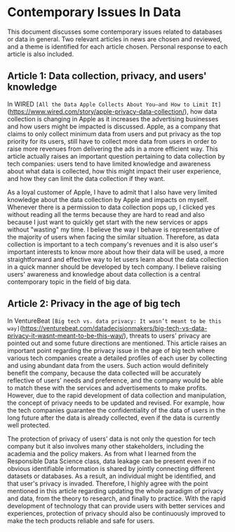 # Contemporary Issues In Data

This document discusses some contemporary issues related to databases or data in general. Two relevant articles in news are chosen and reviewed, and a theme is identified for each article chosen. Personal response to each article is also included. 

## Article 1: Data collection, privacy, and users' knowledge

In WIRED `[All the Data Apple Collects About You—and How to Limit It]`(https://www.wired.com/story/apple-privacy-data-collection/), how data collection is changing in Apple as it increases the advertising businesses and how users might be impacted is discussed. Apple, as a company that claims to only collect minimum data from users and put privacy as the top priority for its users, still have to collect more data from users in order to raise more revenues from delivering the ads in a more efficient way. This article actually raises an important question pertaining to data collection by tech companies: users tend to have limited knowledge and awareness about what data is collected, how this might impact their user experience, and how they can limit the data collection if they want.

As a loyal customer of Apple, I have to admit that I also have very limited knowledge about the data collection by Apple and impacts on myself. Whenever there is a permission to data collection pops up, I clicked yes without reading all the terms because they are hard to read and also because I just want to quickly get start with the new services or apps without "wasting" my time. I believe the way I behave is representative of the majority of users when facing the similar situation. Therefore, as data collection is important to a tech company's revenues and it is also user's important interests to know more about how their data will be used, a more straightforward and effective way to let users learn about the data collection in a quick manner should be developed by tech company. I believe raising users' awareness and knowledge about data collection is a central contemporary topic in the field of big data.

## Article 2: Privacy in the age of big tech

In VentureBeat `[Big tech vs. data privacy: It wasn’t meant to be this way]`(https://venturebeat.com/datadecisionmakers/big-tech-vs-data-privacy-it-wasnt-meant-to-be-this-way/), threats to users' privacy are pointed out and some future directions are mentioned. This article raises an important point regarding the privacy issue in the age of big tech where various tech companies create a detailed profiles of each user by collecting and using abundant data from the users. Such action would definitely benefit the company, because the data collected will be accurately reflective of users' needs and preference, and the company would be able to match these with the services and advertisements to make profits. However, due to the rapid development of data collection and manipulation, the concept of privacy needs to be updated and revised. For example, how the tech companies guarantee the confidentiality of the data of users in the long future after the data is already collected, even if the data is currently well protected. 

The protection of privacy of users' data is not only the question for tech company but it also involves many other stakeholders, including the academia and the policy makers. As from what I learned from the Responsible Data Science class, data leakage can be present even if no obvious identifiable information is shared by jointly connecting different datasets or databases. As a result, an individual might be identified, and that user's privacy is invaded. Therefore, I highly agree with the point mentioned in this article regarding updating the whole paradigm of privacy and data, from the theory to research, and finally to practice. With the rapid development of technology that can provide users with better services and experiences, protection of privacy should also be continuously improved to make the tech products reliable and safe for users. 